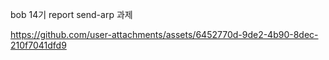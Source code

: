 bob 14기 report send-arp 과제


https://github.com/user-attachments/assets/6452770d-9de2-4b90-8dec-210f7041dfd9

